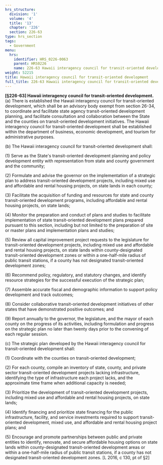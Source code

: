 ```yaml
---
hrs_structure:
  division: '1'
  volume: '4'
  title: '13'
  chapter: '226'
  section: 226-63
type: hrs_section
tags:
  - Government
menu:
  hrs:
    identifier: HRS_0226-0063
    parent: HRS0226
    name: 226-63 Hawaii interagency council for transit-oriented development
weight: 52215
title: Hawaii interagency council for transit-oriented development
full_title: 226-63 Hawaii interagency council for transit-oriented development
---
```

**[§226-63] Hawaii interagency council for transit-oriented development.** (a) There is established the Hawaii interagency council for transit-oriented development, which shall be an advisory body exempt from section 26-34, to coordinate and facilitate state agency transit-oriented development planning, and facilitate consultation and collaboration between the State and the counties on transit-oriented development initiatives. The Hawaii interagency council for transit-oriented development shall be established within the department of business, economic development, and tourism for administrative purposes.

(b) The Hawaii interagency council for transit-oriented development shall:

(1) Serve as the State's transit-oriented development planning and policy development entity with representation from state and county government and the community;

(2) Formulate and advise the governor on the implementation of a strategic plan to address transit-oriented development projects, including mixed use and affordable and rental housing projects, on state lands in each county;

(3) Facilitate the acquisition of funding and resources for state and county transit-oriented development programs, including affordable and rental housing projects, on state lands;

(4) Monitor the preparation and conduct of plans and studies to facilitate implementation of state transit-oriented development plans prepared pursuant to this section, including but not limited to the preparation of site or master plans and implementation plans and studies;

(5) Review all capital improvement project requests to the legislature for transit-oriented development projects, including mixed use and affordable and rental housing projects, on state lands within county-designated transit-oriented development zones or within a one-half-mile radius of public transit stations, if a county has not designated transit-oriented development zones;

(6) Recommend policy, regulatory, and statutory changes, and identify resource strategies for the successful execution of the strategic plan;

(7) Assemble accurate fiscal and demographic information to support policy development and track outcomes;

(8) Consider collaborative transit-oriented development initiatives of other states that have demonstrated positive outcomes; and

(9) Report annually to the governor, the legislature, and the mayor of each county on the progress of its activities, including formulation and progress on the strategic plan no later than twenty days prior to the convening of each regular session.

(c) The strategic plan developed by the Hawaii interagency council for transit-oriented development shall:

(1) Coordinate with the counties on transit-oriented development;

(2) For each county, compile an inventory of state, county, and private sector transit-oriented development projects lacking infrastructure, identifying the type of infrastructure each project lacks, and the approximate time frame when additional capacity is needed;

(3) Prioritize the development of transit-oriented development projects, including mixed use and affordable and rental housing projects, on state lands;

(4) Identify financing and prioritize state financing for the public infrastructure, facility, and service investments required to support transit-oriented development, mixed use, and affordable and rental housing project plans; and

(5) Encourage and promote partnerships between public and private entities to identify, renovate, and secure affordable housing options on state lands within county-designated transit-oriented development areas or within a one-half-mile radius of public transit stations, if a county has not designated transit-oriented development zones. [L 2016, c 130, pt of §2]